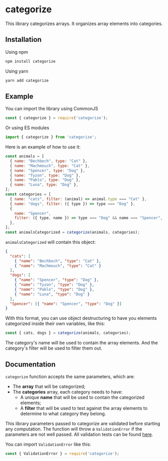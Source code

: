 # categorize

This library categorizes arrays. It organizes array elements into categories.

## Installation

Using npm

```sh
npm install categorize
```

Using yarn

```sh
yarn add categorize
```

## Example

You can import the library using CommonJS

```js
const { categorize } = require('categorize');
```

Or using ES modules

```js
import { categorize } from 'categorize';
```

Here is an example of how to use it:

```js
const animals = [
  { name: "Bechbech", type: "Cat" },
  { name: "Machmouch", type: "Cat" },
  { name: "Spencer", type: "Dog" },
  { name: "Tyzon", type: "Dog" },
  { name: "Pablo", type: "Dog" },
  { name: "Luna", type: "Dog" },
];
const categories = [
  { name: "cats", filter: (animal) => animal.type === "Cat" },
  { name: "dogs", filter: ({ type }) => type === "Dog" },
  {
    name: "Spencer",
    filter: ({ type, name }) => type === "Dog" && name === "Spencer",
  },
];
const animalsCategorized = categorize(animals, categories);
```

`animalsCategorized` will contain this object:

```json
{
  "cats": [
    { "name": "Bechbech", "type": "Cat" },
    { "name": "Machmouch", "type": "Cat" }
  ],
  "dogs": [
    { "name": "Spencer", "type": "Dog" },
    { "name": "Tyzon", "type": "Dog" },
    { "name": "Pablo", "type": "Dog" },
    { "name": "Luna", "type": "Dog" }
  ],
  "Spencer": [{ "name": "Spencer", "type": "Dog" }]
}
```

With this format, you can use object destructuring to have you elements categorized inside their own variables, like this:

```js
const { cats, dogs } = categorize(animals, categories);
```

The category's name will be used to contain the array elements. And the category's filter will be used to filter them out.

## Documentation

`categorize` function accepts the same parameters, which are:

- The **array** that will be categorized;
- The **categories** array, each category needs to have:
  - A unique **name** that will be used to contain the categorized elements;
  - A **filter** that will be used to test against the array elements to determine to what category they belong.

This library parameters passed to categorize are validated before starting any computation.
The function will throw a `ValidationError` if the parameters are not well passed.
All validation tests can be found [here](src/lib/validation/validate.test.js).

You can import `ValidationError` like this:

```js
const { ValidationError } = require('categorize');
```
